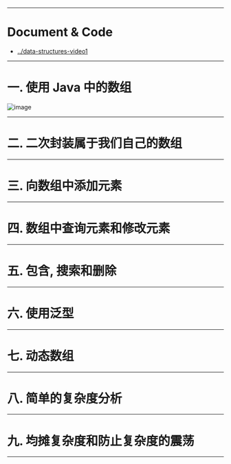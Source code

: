 


---

# Document & Code

- [../data-structures-video1](https://github.com/zozospider/note/blob/master/Mathematics/data-structures/data-structures-video1.md)

---

# 一. 使用 Java 中的数组

![image]()



---

# 二. 二次封装属于我们自己的数组

---

# 三. 向数组中添加元素

---

# 四. 数组中查询元素和修改元素

---

# 五. 包含, 搜索和删除

---

# 六. 使用泛型

---

# 七. 动态数组

---

# 八. 简单的复杂度分析

---

# 九. 均摊复杂度和防止复杂度的震荡

---
